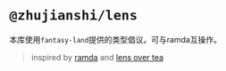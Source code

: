 # `@zhujianshi/lens`

本库使用`fantasy-land`提供的类型倡议。可与ramda互操作。

> inspired by [ramda](https://ramdajs.com/docs/) and [lens over tea](https://artyom.me/lens-over-tea-1)